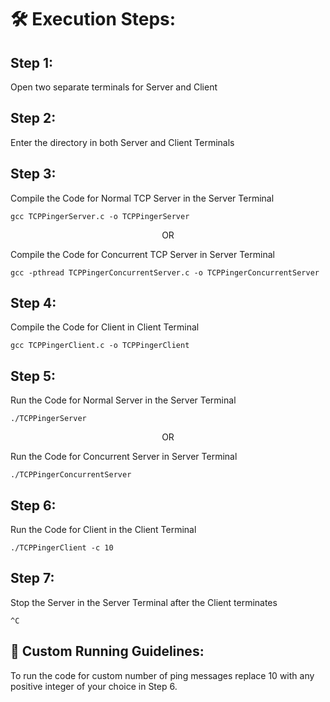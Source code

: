 <h1>🛠️ Execution Steps:</h1>

<h2>Step 1:</h2>

<p>Open two separate terminals for Server and Client</p>



<h2>Step 2:</h2>

<p>Enter the directory in both Server and Client Terminals</p>



<h2>Step 3:</h2>

<p>Compile the Code for Normal TCP Server in the Server Terminal</p>

```shell
gcc TCPPingerServer.c -o TCPPingerServer
```

<center>OR</center>

<p>Compile the Code for Concurrent TCP Server in Server Terminal</p>

```shell
gcc -pthread TCPPingerConcurrentServer.c -o TCPPingerConcurrentServer
```



<h2>Step 4:</h2>

<p>Compile the Code for Client in Client Terminal</p>

```shell
gcc TCPPingerClient.c -o TCPPingerClient
```



<h2>Step 5:</h2>

<p>Run the Code for Normal Server in the Server Terminal</p>

```shell
./TCPPingerServer
```

<center>OR</center>

<p>Run the Code for Concurrent Server in Server Terminal</p>

```shell
./TCPPingerConcurrentServer
```



<h2>Step 6:</h2>

<p>Run the Code for Client in the Client Terminal</p>

```shell
./TCPPingerClient -c 10
```



<h2>Step 7:</h2>

<p>Stop the Server in the Server Terminal after the Client terminates</p>

```shell
^C
```



<h2>🍰 Custom Running Guidelines:</h2>

To run the code for custom number of ping messages replace 10 with any positive integer of your choice in Step 6.